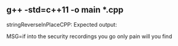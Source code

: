 g++ -std=c++11 -o main *.cpp
-----------------------------------

stringReverseInPlaceCPP:
Expected output:

MSG=if into the security recordings you go only pain will you find

